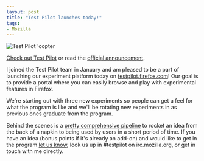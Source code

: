 ```yaml
---
layout: post
title: "Test Pilot launches today!"
tags:
- Mozilla
---
```


<img src="{{ site.baseurl }}/assets/img/2016-copter.png" title="Test Pilot 'copter" />

[Check out Test Pilot][1] or read the [official announcement][2].

I joined the Test Pilot team in January and am pleased to be a part of launching
our experiment platform today on [testpilot.firefox.com][3]!  Our goal is to
provide a portal where you can easily browse and play with experimental features
in Firefox.

We're starting out with three new experiments so people can get a feel for what
the program is like and we'll be rotating new experiments in as previous ones
graduate from the program.

Behind the scenes is a [pretty comprehensive pipeline][4] to rocket an idea from the
back of a napkin to being used by users in a short period of time.  If you have
an idea (bonus points if it's already an add-on) and would like to get in the
program [let us know][5], look us up in #testpilot on irc.mozilla.org, or get in
touch with me directly.

[1]: https://testpilot.firefox.com/
[2]: https://blog.mozilla.org/blog/2016/05/10/you-can-help-build-the-future-of-firefox-with-the-new-test-pilot-program/
[3]: https://testpilot.firefox.com/
[4]: https://wiki.mozilla.org/Test_Pilot#How_does_Test_Pilot_Work.3F
[5]: https://docs.google.com/a/mozilla.com/forms/d/1ik_XwGc_5knDDKEmPRu8xK7qzHc-LBlZG5SmSNExod4/viewform
